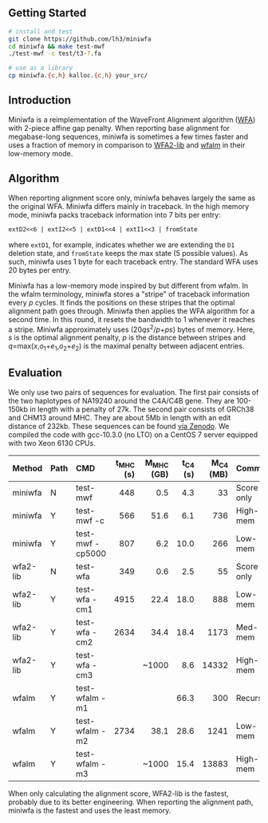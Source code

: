 ## Getting Started
```sh
# install and test
git clone https://github.com/lh3/miniwfa
cd miniwfa && make test-mwf
./test-mwf -c test/t3-?.fa

# use as a library
cp miniwfa.{c,h} kalloc.{c,h} your_src/
```

## Introduction

Miniwfa is a reimplementation of the WaveFront Alignment algorithm
([WFA][wfa-pub]) with 2-piece affine gap penalty. When reporting base alignment
for megabase-long sequences, miniwfa is sometimes a few times faster and uses a
fraction of memory in comparison to [WFA2-lib][wfa] and [wfalm][wfalm] in their
low-memory mode.

## Algorithm

When reporting alignment score only, miniwfa behaves largely the same as the
original WFA. Miniwfa differs mainly in traceback. In the high memory mode,
miniwfa packs traceback information into 7 bits per entry:
```txt
extD2<<6 | extI2<<5 | extD1<<4 | extI1<<3 | fromState
```
where `extD1`, for example, indicates whether we are extending the `D1`
deletion state, and `fromState` keeps the max state (5 possible values).
As such, miniwfa uses 1 byte for each traceback entry. The standard WFA uses 20
bytes per entry.

Miniwfa has a low-memory mode inspired by but different from wfalm. In the
wfalm terminology, miniwfa stores a "stripe" of traceback information every *p*
cycles. It finds the positions on these stripes that the optimal alignment path
goes through. Miniwfa then applies the WFA algorithm for a second time. In this
round, it resets the bandwidth to 1 whenever it reaches a stripe. Miniwfa
approximately uses (20*qs*<sup>2</sup>/*p*+*ps*) bytes of memory. Here, *s* is
the optimal alignment penalty, *p* is the distance between stripes and
*q*=max(*x*,*o*<sub>1</sub>+*e*<sub>1</sub>,*o*<sub>2</sub>+*e*<sub>2</sub>)
is the maximal penalty between adjacent entries.

## Evaluation

We only use two pairs of sequences for evaluation. The first pair consists of
the two haplotypes of NA19240 around the C4A/C4B gene. They are 100-150kb in
length with a penalty of 27k. The second pair consists of GRCh38 and
CHM13 around MHC. They are about 5Mb in length with an edit distance of 232kb.
These sequences can be found [via Zenodo][seq-zenodo]. We compiled the code
with gcc-10.3.0 (no LTO) on a CentOS 7 server equipped with two Xeon 6130 CPUs.

|Method |Path|CMD             |t<sub>MHC</sub> (s)|M<sub>MHC</sub> (GB)|t<sub>C4</sub> (s)|M<sub>C4</sub> (MB)|Comment|
|:------|:---|:---------------|------------------:|-------------------:|-----------------:|------------------:|:------|
|miniwfa|N   |test-mwf        |448   |0.5    |4.3   |33   |Score only|
|miniwfa|Y   |test-mwf -c     |566   |51.6   |6.1   |736  |High-mem|
|miniwfa|Y   |test-mwf -cp5000|807   |6.2    |10.0  |266  |Low-mem|
|wfa2-lib|N  |test-wfa        |349   |0.6    |2.5   |55   |Score only|
|wfa2-lib|Y  |test-wfa -cm1   |4915  |22.4   |18.0  |888  |Low-mem|
|wfa2-lib|Y  |test-wfa -cm2   |2634  |34.4   |18.4  |1173 |Med-mem|
|wfa2-lib|Y  |test-wfa -cm3   |      |~1000  |8.6   |14332|High-mem|
|wfalm   |Y  |test-wfalm -m1  |      |       |66.3  |300  |Recursive|
|wfalm   |Y  |test-wfalm -m2  |2734  |38.1   |28.6  |1241 |Low-mem|
|wfalm   |Y  |test-wfalm -m3  |      |~1000  |15.4  |13883|High-mem|

When only calculating the alignment score, WFA2-lib is the fastest, probably
due to its better engineering. When reporting the alignment path, miniwfa is
the fastest and uses the least memory.

[wfa-pub]: https://pubmed.ncbi.nlm.nih.gov/32915952/
[wfa]: https://github.com/smarco/WFA2-lib
[wfalm]: https://github.com/jeizenga/wfalm
[seq-zenodo]: https://zenodo.org/record/6056061
